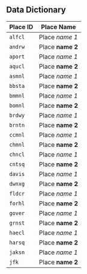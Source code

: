 ## Data Dictionary

| Place ID | Place Name |
| --- | --- |
| `alfcl` | Place *name 1* |
| `andrw` | Place **name 2** |
| `aport` | Place *name 1* |
| `aqucl` | Place **name 2** |
| `asmnl` | Place *name 1* |
| `bbsta` | Place **name 2** |
| `bmmnl` | Place *name 1* |
| `bomnl` | Place **name 2** |
| `brdwy` | Place *name 1* |
| `brntn` | Place **name 2** |
| `ccmnl` | Place *name 1* |
| `chmnl` | Place **name 2** |
| `chncl` | Place *name 1* |
| `cntsq` | Place **name 2** |
| `davis` | Place *name 1* |
| `dwnxg` | Place **name 2** |
| `fldcr` | Place *name 1* |
| `forhl` | Place **name 2** |
| `gover` | Place *name 1* |
| `grnst` | Place **name 2** |
| `haecl` | Place *name 1* |
| `harsq` | Place **name 2** |
| `jaksn` | Place *name 1* |
| `jfk` | Place **name 2** |
